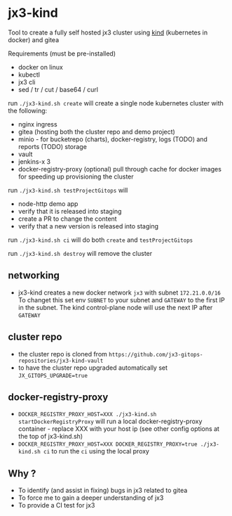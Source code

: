 # jx3-kind
Tool to create a fully self hosted jx3 cluster using [kind](https://kind.sigs.k8s.io/) (kubernetes in docker) and gitea

Requirements (must be pre-installed)
* docker on linux
* kubectl
* jx3 cli
* sed / tr / cut / base64 / curl

run `./jx3-kind.sh create` will create a single node kubernetes cluster with the following:

* nginx ingress
* gitea (hosting both the cluster repo and demo project)
* minio - for bucketrepo (charts), docker-registry, logs (TODO) and reports (TODO) storage
* vault
* jenkins-x 3
* docker-registry-proxy (optional) pull through cache for docker images for speeding up provisioning the cluster

run `./jx3-kind.sh testProjectGitops` will
* node-http demo app
* verify that it is released into staging
* create a PR to change the content
* verify that a new version is released into staging

run `./jx3-kind.sh ci` will do both `create` and `testProjectGitops`

run `./jx3-kind.sh destroy` will remove the cluster

## networking

* jx3-kind creates a new docker network `jx3` with subnet `172.21.0.0/16`  To changet this set env `SUBNET` to your subnet and `GATEWAY` to the first IP in the subnet.  The kind control-plane node will use the next IP after `GATEWAY`

## cluster repo

* the cluster repo is cloned from `https://github.com/jx3-gitops-repositories/jx3-kind-vault`
* to have the cluster repo upgraded automatically set `JX_GITOPS_UPGRADE=true`
  
## docker-registry-proxy

* `DOCKER_REGISTRY_PROXY_HOST=XXX ./jx3-kind.sh startDockerRegistryProxy` will run a local docker-registry-proxy container - replace XXX with your host ip (see other config options at the top of jx3-kind.sh)
* `DOCKER_REGISTRY_PROXY_HOST=XXX DOCKER_REGISTRY_PROXY=true ./jx3-kind.sh ci` to run the `ci` using the local proxy

## Why ?

* To identify (and assist in fixing) bugs in jx3 related to gitea
* To force me to gain a deeper understanding of jx3
* To provide a CI test for jx3